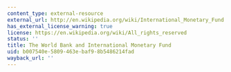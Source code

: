 ```yaml
---
content_type: external-resource
external_url: http://en.wikipedia.org/wiki/International_Monetary_Fund
has_external_license_warning: true
license: https://en.wikipedia.org/wiki/All_rights_reserved
status: ''
title: The World Bank and International Monetary Fund
uid: b007540e-5809-463e-baf9-8b5486214fad
wayback_url: ''
---
```

